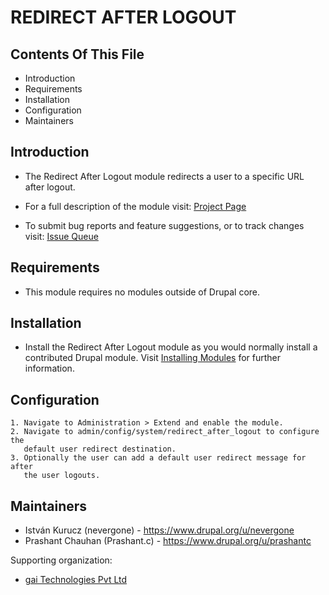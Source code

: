 # REDIRECT AFTER LOGOUT

## Contents Of This File

 - Introduction
 - Requirements
 - Installation
 - Configuration
 - Maintainers


## Introduction

- The Redirect After Logout module redirects a user to a specific URL after
  logout.

 - For a full description of the module visit:
   [Project Page](https://www.drupal.org/project/redirect_after_logout)

 - To submit bug reports and feature suggestions, or to track changes visit:
   [Issue Queue](https://www.drupal.org/project/issues/redirect_after_logout)


## Requirements

- This module requires no modules outside of Drupal core.


## Installation

 - Install the Redirect After Logout module as you would normally install a
   contributed Drupal module. Visit [Installing Modules](https://www.drupal.org/docs/extending-drupal/installing-modules) for
   further information.


## Configuration

    1. Navigate to Administration > Extend and enable the module.
    2. Navigate to admin/config/system/redirect_after_logout to configure the
       default user redirect destination.
    3. Optionally the user can add a default user redirect message for after
       the user logouts.


## Maintainers

 - István Kurucz (nevergone) - https://www.drupal.org/u/nevergone
 - Prashant Chauhan (Prashant.c) - https://www.drupal.org/u/prashantc

Supporting organization:

 - [gai Technologies Pvt Ltd](https://www.drupal.org/gai-technologies-pvt-ltd)


